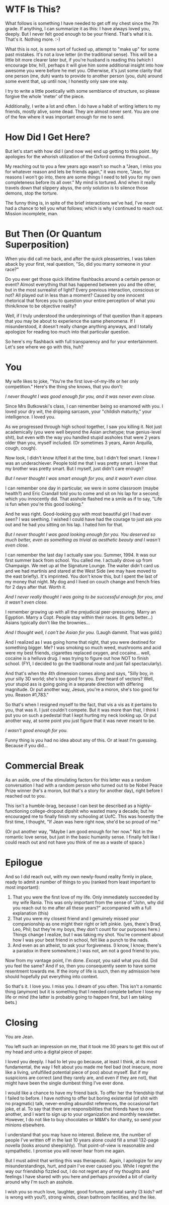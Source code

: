 # WTF Is This?

What follows is something I have needed to get off my chest since the 7th grade.  If anything, I can summarize it as this: I have always loved you, deeply. But I never felt good enough to be your friend. That's what it is.  That's it.  Nothing more. :-)  

What this is not, is some sort of fucked up, attempt to "make up" for some past mistakes.  It's not a love letter (in the traditional sense).  This will be a little bit more clearer later but, if you're husband is reading this (which I encourage btw, hi!), perhaps it will give him some additional insight into how awesome you were before he met you.  Otherwise, it's just some clarity that one person (me, duh) wants to provide to another person (you, duh) around some event that, up until now, I honestly only saw one way.

I try to write a little poetically with some semblance of structure, so please forgive the whole 'meter' of the piece.

Additionally, I write a lot and often.  I do have a habit of writing letters to my friends, mostly alive, some dead.  They are almost never sent. You are one of the few where it was important enough for me to send.

# How Did I Get Here?

But let's start with how did I (and now we) end up getting to this point. My apologies for the whorish utilization of the Oxford comma throughout...

My reaching out to you a few years ago wasn't so much a "Jean, I miss you for whatever reason and lets be friends again," it was more, "Jean, for reasons I won't go into, there are some things I need to tell you for my own completeness before its all over."
My mind is tortured. And when it really travels down that slippery abyss, the only solution is to silence those demons, stop the torture.

The funny thing is, in spite of the brief interactions we've had, I've never had a chance to tell you what follows; which is why I continued to reach out.  Mission incomplete, man.

# But Then (Or Quantum Superposition)

When you did call me back, and after the quick pleasantries, I was taken aback by your  first, real question, "So, did you marry someone in your race?"

Do you ever get those quick lifetime flashbacks around a certain person or event?  Almost everything that has happened between you and the other, but in the most surrealist of light? Every previous interaction, conscious or not?  All played out in less than a moment? Caused by one innocent rhetorical that forces you to question your entire perception of what you think/know to be objective reality?

Well, if I truly understood the underpinnings of that question than it appears that you may be about to experience the same phenomena. If I misunderstood, it doesn't really change anything anyways, and I totally apologize for reading too much into that particular question. 

So here's my flashback with full transparency and for your entertainment. Let's see where we go with this, huh?

# You 

My wife likes to joke, "You're the first love-of-my-life or her only competition." Here's the thing she knows, that you don't:

*I never thought I was good enough for you, and it was never even close.*

Since Mrs Butkowski's class, I can remember being so enamored with you. I loved your dry wit, the dripping sarcasm, your "childish maturity," your intelligence.  I loved you.

As we progressed through high school together, I saw you killing it.  Not just academically (you were well beyond the Asian archetype; true genius-level shit), but even with the way you handled stupid assholes that were 2 years older than you, myself included. (Or sometimes 3 years, Aaron Arquilla, cough, cough).

Now look, I didn't know it/feel it at the time, but I didn't feel smart. I knew I was an underachiever.  People told me that I was pretty smart. I knew that my brother was pretty smart.  But I myself, just didn't care enough?

*But I never thought I was smart enough for you, and it wasn't even close.*

I can remember one day in particular, we were in some classroom (maybe health?) and Eric Crandall told you to come and sit on his lap for a second; which you innocently did. That asshole flashed me a smile as if to say, "Life is fun when you're this good looking."

And he was right. Good-looking guy with most beautiful girl I had ever seen?  I was seething.  I wished I could have had the courage to just ask you out and he had you sitting on his lap. I hated him for that. 

*But I never thought I was good looking enough for you. You deserved so much better, even as something as trivial as aesthetic beauty and I wasn't even close.*

I can remember the last day I actually saw you. Summer, 1994. It was our first summer back from school. You called me. I actually drove up from Champaign. We met up at the Signature Lounge. The waiter didn't card us and we had martinis and stared at the West Side (we may have moved to the east briefly). It's imprinted. You don't know this, but I spent the last of my money that night. My dog and I lived on couch change and french fries for 2 days after that.  Worth it.

*And I never really thought I was going to be successful enough for you, and it wasn't even close.*

I remember growing up with all the prejudicial peer-pressuring.  Marry an Egyption.  Marry a Copt.  People stay within their races.  (It gets better...)  Asians typically don't like the brownies... 

*And I thought well, I can't be Asian for you.* (Laugh dammit. That was gold.)

And I realized as I was going home that night, that you were destined for something bigger. Me? I was smoking so much weed, mushrooms and acid were my best friends, cigarettes replaced oxygen, and cocaine... well, cocaine is a helluva drug. I was trying to figure out how NOT to finish school.  (FYI, I decided to go the traditional route and just fail spectacularly).

And that's when the 4th dimension comes along and says, "Silly boy, in your silly 3D world; she's too good for you. Ever heard of vectors?  Well, your stupid ass is going going in a separate direction with differing magnitude.  Or put another way, Jesus, you're a moron, she's too good for you.  Reason #1,783." 

So that's when I resigned myself to the fact, that vis a vis as it pertains to you, that was it. I just couldn't compete.  But it was more than that, I think I put you on such a pedestal that I kept hurting my neck looking up.  Or put another way, at some point you just figure that it was never meant to be.

*I wasn't good enough for you.*

Funny thing is you had no idea about any of this.  Or at least I'm guessing.  Because if you did...

# Commercial Break

As an aside, one of the stimulating factors for this letter was a random conversation I had with a random person who turned out to be Nobel Peace Prize winner (he's a moron, but that's a story for another day), right before I reached out to you.

This isn't a humble-brag, because I can best be described as a highly-functioning college-dropout dipshit who wasted many a decade; but he encouraged me to finally finish my schooling at UofC. This was honestly the first time, I thought, "If Jean was here right now, she'd be so proud of me."

(Or put another way, "Maybe I am good enough for her now." Not in the romantic love sense, but just in the basic humanity sense.  I finally felt like I could reach out and not have you think of me as a waste of space.)

# Epilogue

And so I did reach out, with my own newly-found reality firmly in place, ready to admit a number of things to you (ranked from least important to most important):

1. That you were the first love of my life.  Only immediately succeeded by my wife Rania. This was only important from the sense of "John, why did you reach out to me after all these years?" accompanied with a full explanation (this)
2. That you were my closest friend and I genuinely missed your companionship as one might their right or left pinkie. (yes, there's Brad, Leo, Phil; but they're my boys, they don't count for our purposes here.)  Things change I realize, but I was taking my shot.  You're comment about how I was your best friend in school, felt like a punch to the nads.
3. And even as an atheist, to ask your forgiveness.  (I know, I know; there's a paradox in there somewhere.) I was not, am not a good friend to you.

Now from my vantage point, I'm done.  *Except,* you said what you did. Did you feel the same?  And if so, then you consequently seem to have some resentment towards me.  If the irony of life is such, then my admission here should hopefully put everything into context.

So that's it. I love you. I miss you. I dream of you often. This isn't a romantic thing (anymore) but it is something that I needed complete before I lose my life or mind (the latter is probably going to happen first, but I am taking bets.)



# Closing

You are Jean.

You left such an impression on me, that it took me 30 years to get this out of my head and unto a digital piece of paper.

I loved you deeply.  I had to let you go because, at least I think, at its most fundamental, the way I felt about you made me feel bad (not insecure, more like a living, unfulfilled potential piece of poo) about myself.  But if my suspicions are correct (and they rarely are, and even if  they are not), that might have been the single dumbest thing I've ever done.

I would like a chance to have my friend back. To offer her the friendship that I failed to before. I have nothing to offer but boring existential (of shit with no pragmatic) talk, never-ending absurdist references, the occasional fart joke, et al. To say that there are responsibilities that friends have to one another, and I want to sign up to your organization and monthly newsletter.  However, I do not like to buy chocolates or M&M's for charity, so send your minions elsewhere.

I understand that you may have no interest. Believe me, the number of people I've written off in the last 10 years alone could fill a small 132-page novella (looks around sheepishly). That point-of-view is reasonable and sympathetic.  I promise you will never hear from me again.

But I must admit that writing this was therapeutic. Again, I apologize for any misunderstandings, hurt, and pain I've ever caused you. While I regret the way our friendship fizzled out, I do not regret any of my thoughts and feelings I have shared with you here and perhaps provided a bit of clarity around why I'm such an asshole.

I wish you so much love, laughter, good fortune, parental sanity (3 kids? wtf is wrong with you?), strong winds, clean bathroom facilities, and the like. 


